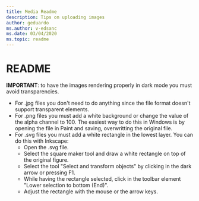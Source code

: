 ```yaml
---
title: Media Readme
description: Tips on uploading images
author: geduardo
ms.author: v-edsanc
ms.date: 03/04/2020
ms.topic: readme
---
```


# README
**IMPORTANT**: to have the images rendering properly in dark mode you must avoid transparencies.
- For .jpg files you don't need to do anything since the file format doesn't support transparent elements.
- For .png files you must add a white background or change the value of the alpha channel to 100. The easiest way to do this in Windows is by opening the file in Paint and saving, overwritting the original file.
- For .svg files you must add a white rectangle in the lowest layer. You can do this with Inkscape:
  - Open the .svg file.
  - Select the square maker tool and draw a white rectangle on top of the original figure.
  - Select the tool "Select and transform objects" by clicking in the dark arrow or pressing F1.
  - While having the rectangle selected, click in the toolbar element "Lower selection to bottom (End)".
  - Adjust the rectangle with the mouse or the arrow keys.
